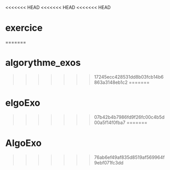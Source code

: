 <<<<<<< HEAD
<<<<<<< HEAD
<<<<<<< HEAD
# exercice
=======
# algorythme_exos
>>>>>>> 17245ecc428531dd8b03fcb14b6863a3148eb1c2
=======
# elgoExo
>>>>>>> 07b42b4b7986fd9f26fc00c4b5d00a5f14f0fba7
=======
# AlgoExo
>>>>>>> 76ab6ef49af835d8519af569964f9ebf071fc3dd
